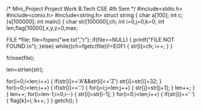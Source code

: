 /* Mini_Project
Project Work B.Tech CSE 4th Sem */
#include<stdio.h>
#include<conio.h>
#include<string.h>
struct string
{
    char a[100];
    int c;
}s[100000];
int main()
{
    char str[100000],ch;
    int i=0,j=0,k=0;
    int len,flag[10000],x,y,z=0,max;

FILE *file;
file=fopen("we.txt","r");
if(file==NULL)
{
    printf("FILE NOT FOUND.\n");
}else{
    while((ch=fgetc(file))!=EOF)
{
    str[i]=ch;
    i++;
}
}

fclose(file);

len=strlen(str);

for(i=0;i<len;i++)
{
    if(str[i]>='A'&&str[i]<='Z')
    str[i]=str[i]+32;
}
for(i=0;i<len;i++)
{
    if(str[i]=='.')
        {
            for(j=i;j<len;j++)
                {
                    str[j]=str[j+1];
                }
            len++;
        }
}
len++;
for(i=len-1;i>0;i--)
{
    str[i]=str[i-1];
}
for(i=0;i<len;i++)
{
    if(str[i]==' ')
    {
        flag[k]=i;
        k++;
    }
}
getch();
}
